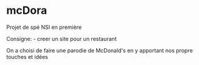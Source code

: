 # mcDora

Projet de spé NSI en première

Consigne:
    - creer un site pour un restaurant
  

  
On a choisi de faire une parodie de McDonald's en y apportant nos propre touches et idées
